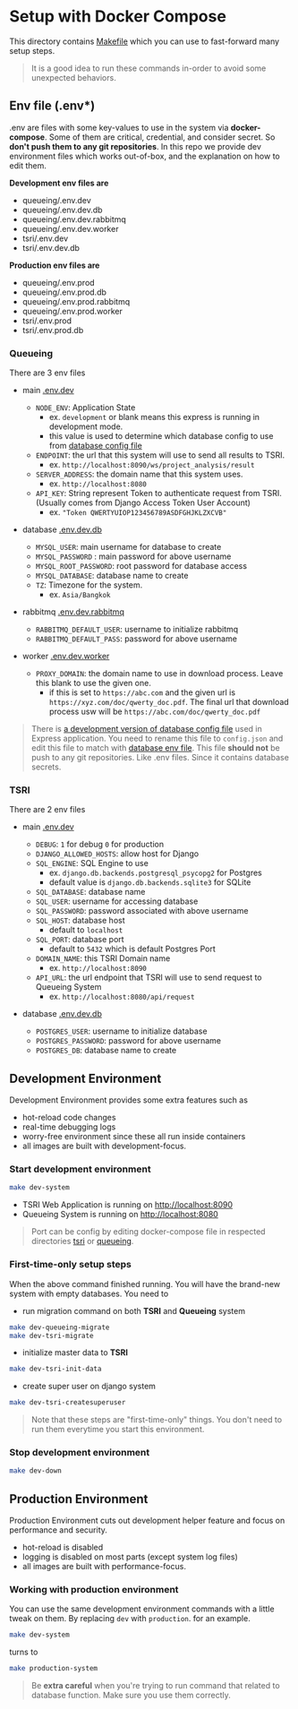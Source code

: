 # Setup with Docker Compose
This directory contains [Makefile](Makefile) which you can use to fast-forward many setup steps.
> It is a good idea to run these commands in-order to avoid some unexpected behaviors.
## Env file (.env*)
.env are files with some key-values to use in the system via **docker-compose**. 
Some of them are critical, credential, and consider secret. 
So **don't push them to any git repositories**. 
In this repo we provide dev environment files which works out-of-box, 
and the explanation on how to edit them.

**Development env files are**
   - queueing/.env.dev
   - queueing/.env.dev.db
   - queueing/.env.dev.rabbitmq
   - queueing/.env.dev.worker
   - tsri/.env.dev
   - tsri/.env.dev.db

**Production env files are**
   - queueing/.env.prod
   - queueing/.env.prod.db
   - queueing/.env.prod.rabbitmq
   - queueing/.env.prod.worker
   - tsri/.env.prod
   - tsri/.env.prod.db

### Queueing
There are 3 env files
- main [.env.dev](queueing/.env.dev)
    - `NODE_ENV`: Application State
        - ex. `development` or blank means this express is running in development mode.
        - this value is used to determine which database config to use from [database config file](queueing/database-config/config.json) 
    - `ENDPOINT`: the url that this system will use to send all results to TSRI.
        - ex. `http://localhost:8090/ws/project_analysis/result`
    - `SERVER_ADDRESS`: the domain name that this system uses.
        - ex. `http://localhost:8080`
    - `API_KEY`: String represent Token to authenticate request from TSRI. 
    (Usually comes from Django Access Token User Account)
        - ex. `"Token QWERTYUIOP123456789ASDFGHJKLZXCVB"`
        
- database [.env.dev.db](queueing/.env.dev.db)
    - `MYSQL_USER`: main username for database to create
    - `MYSQL_PASSWORD` : main password for above username
    - `MYSQL_ROOT_PASSWORD`: root password for database access
    - `MYSQL_DATABASE`: database name to create
    - `TZ`: Timezone for the system.
        - ex.  `Asia/Bangkok`
        
- rabbitmq [.env.dev.rabbitmq](queueing/.env.dev.rabbitmq)
    - `RABBITMQ_DEFAULT_USER`: username to initialize rabbitmq
    - `RABBITMQ_DEFAULT_PASS`: password for above username

- worker [.env.dev.worker](queueing/.env.dev.worker)
    - `PROXY_DOMAIN`: the domain name to use in download process. Leave this blank to use the given one.
        - if this is set to `https://abc.com` and the given url is `https://xyz.com/doc/qwerty_doc.pdf`. 
        The final url that download process usw will be `https://abc.com/doc/qwerty_doc.pdf`

> There is [a development version of database config file](queueing/database-config/config.dev.json) 
> used in Express application. You need to rename this file to `config.json` and edit this file to match with [database env file](queueing/.env.dev.db).
> This file **should not** be push to any git repositories. Like .env files. Since it contains database secrets.

### TSRI
There are 2 env files
- main [.env.dev](tsri/.env.dev)
    - `DEBUG`: `1` for debug `0` for production
    - `DJANGO_ALLOWED_HOSTS`: allow host for Django
    - `SQL_ENGINE`: SQL Engine to use
        - ex. `django.db.backends.postgresql_psycopg2` for Postgres
        - default value is `django.db.backends.sqlite3` for SQLite
    - `SQL_DATABASE`: database name
    - `SQL_USER`: username for accessing database
    - `SQL_PASSWORD`: password associated with above username
    - `SQL_HOST`: database host
        - default to `localhost`
    - `SQL_PORT`: database port
        - default to `5432` which is default Postgres Port
    - `DOMAIN_NAME`: this TSRI Domain name
        - ex. `http://localhost:8090`
    - `API_URL`: the url endpoint that TSRI will use to send request to Queueing System
        - ex. `http://localhost:8080/api/request`
        
- database [.env.dev.db](tsri/.env.dev.db)
    - `POSTGRES_USER`: username to initialize database
    - `POSTGRES_PASSWORD`: password for above username
    - `POSTGRES_DB`: database name to create

## Development Environment
Development Environment provides some extra features such as
- hot-reload code changes
- real-time debugging logs
- worry-free environment since these all run inside containers
- all images are built with development-focus.

### Start development environment
```bash
make dev-system
```
- TSRI Web Application is running on [http://localhost:8090](http://localhost:8090)
- Queueing System is running on [http://localhost:8080](http://localhost:8080)
> Port can be config by editing docker-compose file 
in respected directories [tsri](tsri) or [queueing](queueing).
### First-time-only setup steps
When the above command finished running.
You will have the brand-new system with empty databases. You need to
- run migration command on both **TSRI** and **Queueing** system
```bash
make dev-queueing-migrate
make dev-tsri-migrate
```
- initialize master data to **TSRI**
```bash
make dev-tsri-init-data
```
- create super user on django system
```bash
make dev-tsri-createsuperuser
```
> Note that these steps are "first-time-only" things. 
  You don't need to run them everytime you start this environment.
### Stop development environment
```bash
make dev-down
```
## Production Environment
Production Environment cuts out development helper feature and focus on performance and security.
- hot-reload is disabled
- logging is disabled on most parts (except system log files)
- all images are built with performance-focus.
### Working with production environment
You can use the same development environment commands with a little tweak on them.
By replacing `dev` with `production`. for an example.
```bash
make dev-system
```
turns to
```bash
make production-system
```
> Be **extra careful** when you're trying to run command that related to database function. 
>Make sure you use them correctly. 